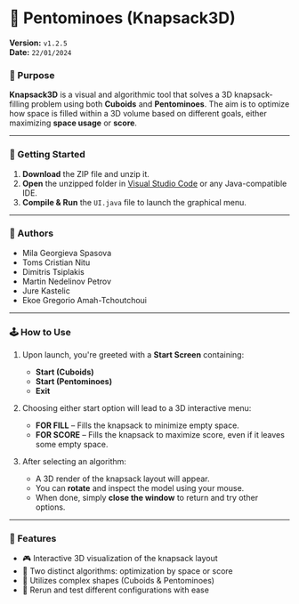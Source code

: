 # 🧱 Pentominoes (Knapsack3D) 

**Version:** `v1.2.5`  
**Date:** `22/01/2024`

### 🎯 Purpose
**Knapsack3D** is a visual and algorithmic tool that solves a 3D knapsack-filling problem using both **Cuboids** and **Pentominoes**. The aim is to optimize how space is filled within a 3D volume based on different goals, either maximizing **space usage** or **score**.

---

### 🚀 Getting Started

1. **Download** the ZIP file and unzip it.  
2. **Open** the unzipped folder in [Visual Studio Code](https://code.visualstudio.com/) or any Java-compatible IDE.
3. **Compile & Run** the `UI.java` file to launch the graphical menu.

---

### 👥 Authors
- Mila Georgieva Spasova  
- Toms Cristian Nitu  
- Dimitris Tsiplakis  
- Martin Nedelinov Petrov  
- Jure Kastelic  
- Ekoe Gregorio Amah-Tchoutchoui  

---

### 🕹️ How to Use

1. Upon launch, you're greeted with a **Start Screen** containing:
   - **Start (Cuboids)**
   - **Start (Pentominoes)**
   - **Exit**

2. Choosing either start option will lead to a 3D interactive menu:
   - **FOR FILL** – Fills the knapsack to minimize empty space.
   - **FOR SCORE** – Fills the knapsack to maximize score, even if it leaves some empty space.

3. After selecting an algorithm:
   - A 3D render of the knapsack layout will appear.
   - You can **rotate** and inspect the model using your mouse.
   - When done, simply **close the window** to return and try other options.

---

### 📸 Features
- 🎮 Interactive 3D visualization of the knapsack layout  
- 🤖 Two distinct algorithms: optimization by space or score  
- 🧠 Utilizes complex shapes (Cuboids & Pentominoes)  
- 🔁 Rerun and test different configurations with ease  
